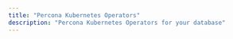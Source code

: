 ```yaml
---
title: "Percona Kubernetes Operators"
description: "Percona Kubernetes Operators for your database"
---
```


